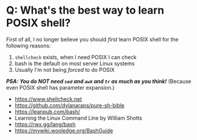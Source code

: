 # Q: What's the best way to learn POSIX shell?

First of all, I no longer believe you should *first* learn POSIX shell
for the following reasons:

1. `shellcheck` exists, when I need POSIX I can check
1. bash is the default on most server Linux systems
1. Usually I'm not being *forced* to do POSIX

***PSA: You do NOT need `sed` and `awk` and `tr` as much as you
think!*** (Because even POSIX shell has parameter expansion.)

* <https://www.shellcheck.net>
* <https://github.com/dylanaraps/pure-sh-bible>
* <https://leanpub.com/bash/>
* Learning the Linux Command Line by William Shotts
* <https://rwx.gg/lang/bash>
* <https://mywiki.wooledge.org/BashGuide>
